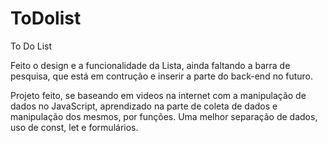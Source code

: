 # ToDolist
To Do List

Feito o design e a funcionalidade da Lista, ainda faltando a barra de pesquisa, que está em contrução e inserir a parte do back-end no futuro.

Projeto feito, se baseando em videos na internet com a manipulação de dados no JavaScript, aprendizado na parte de coleta de dados e manipulação dos mesmos, por funções.
Uma melhor separação de dados, uso de const, let e formulários.
